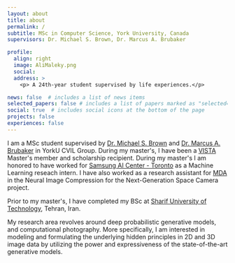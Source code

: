 ```yaml
---
layout: about
title: about
permalink: /
subtitle: MSc in Computer Science, York University, Canada
supervisors: Dr. Michael S. Brown, Dr. Marcus A. Brubaker

profile:
  align: right
  image: AliMaleky.png
  social:
  address: >
    <p> A 24th-year student supervised by life experiences.</p>

news: false  # includes a list of news items
selected_papers: false # includes a list of papers marked as "selected={true}"
social: true  # includes social icons at the bottom of the page
projects: false
experiences: false
---
```


I am a MSc student supervised by [Dr. Michael S. Brown](http://www.cse.yorku.ca/~mbrown/) and [Dr. Marcus A. Brubaker](https://mbrubake.github.io/) in YorkU CVIL Group. During my master's, I have been a [VISTA](https://vista.info.yorku.ca/) Master's member and scholarship recipient. During my master's I am honored to have worked for [Samsung AI Center - Toronto](https://research.samsung.com/aicenter_toronto) as a Machine Learning reseach intern. I have also worked as a research assistant for [MDA](https://mda.space/en/) in the Neural Image Compression for the Next-Generation Space Camera project.

Prior to my master's, I have completed my BSc at [Sharif University of Technology](https://en.sharif.edu/), Tehran, Iran.

My research area revolves around deep probabilistic generative models, and computational photography. 
More specifically, I am interested in modeling and formulating the underlying hidden principles in 2D and 3D image data by utilizing the power and expressiveness of the state-of-the-art generative models. 
